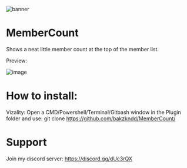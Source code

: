 ![banner](https://user-images.githubusercontent.com/50497725/121724165-c79ad000-cae7-11eb-8c68-6ff566961aa5.png)
# MemberCount
 Shows a neat little member count at the top of the member list.
 
 Preview:
 
 ![image](https://user-images.githubusercontent.com/50497725/121720948-fadb6000-cae3-11eb-9396-2af0eb1a523b.png)

# How to install:

Vizality: Open a CMD/Powershell/Terminal/Gitbash window in the Plugin folder and use: git clone https://github.com/bakzkndd/MemberCount/

# Support
Join my discord server: https://discord.gg/dUc3rQX